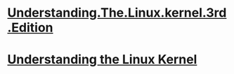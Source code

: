 # [Understanding.The.Linux.kernel.3rd.Edition](https://www.oreilly.com/library/view/understanding-the-linux/0596005652/)



# [Understanding the Linux Kernel](https://book.douban.com/subject/1776614/)

